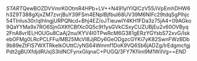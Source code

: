 $START$QewBOZDVVmrK0OtmR4HPb+LV++N491ylYlQlCzV55/iVpEmhDHW6h3Z9T388gXjxZM7zvrjBuY39FSm4ENpIBjfbul68UV39M6NIFc29tdqSgPlhjc54TInlus30r/qIhIngjURPQNcd+Bhj4EZ/oJTieuwIY4KH1FDa3z75jA4+09AGko9QaYYMa9x7RO6SjnGXKfCBfXc0Q5c9t1ysGVkCSxyCUZUBjEu2v60OVByq2FnA8vrIELHOUGu8CaAj2nu/KYV4I0TPwRcM6G381gERzYGYsbS72xvG/IskebOFMg0LRcPCLFFu/MB25McVI8JjRDy6GeODgzcGYKi7yK82SwnFWzBDb9b89eZtFlS7WXTRkeIkOUttC/yNS64Wmmf1DoK9VQ6Sb6jADZg/IrEdgmcfgjPdt2gBUXfdjdRUxjS3ldNCFynxGlqnaC+PUGQ/3FY7Kfiini9M1WiIVg==$END$